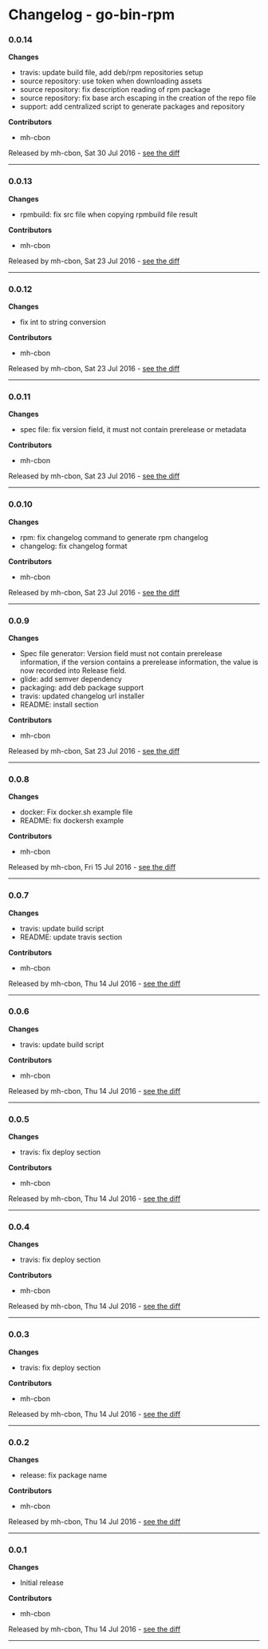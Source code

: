 # Changelog - go-bin-rpm

### 0.0.14

__Changes__

- travis: update build file, add deb/rpm repositories setup
- source repository: use token when downloading assets
- source repository: fix description reading of rpm package
- source repository: fix base arch escaping in the creation of the repo file
- support: add centralized script to generate packages and repository

__Contributors__

- mh-cbon

Released by mh-cbon, Sat 30 Jul 2016 -
[see the diff](https://github.com/mh-cbon/go-bin-rpm/compare/0.0.13...0.0.14#diff)
______________

### 0.0.13

__Changes__

- rpmbuild: fix src file when copying rpmbuild file result

__Contributors__

- mh-cbon

Released by mh-cbon, Sat 23 Jul 2016 -
[see the diff](https://github.com/mh-cbon/go-bin-rpm/compare/0.0.12...0.0.13#diff)
______________

### 0.0.12

__Changes__

- fix int to string conversion

__Contributors__

- mh-cbon

Released by mh-cbon, Sat 23 Jul 2016 -
[see the diff](https://github.com/mh-cbon/go-bin-rpm/compare/0.0.11...0.0.12#diff)
______________

### 0.0.11

__Changes__

- spec file: fix version field, it must not contain prerelease or metadata

__Contributors__

- mh-cbon

Released by mh-cbon, Sat 23 Jul 2016 -
[see the diff](https://github.com/mh-cbon/go-bin-rpm/compare/0.0.10...0.0.11#diff)
______________

### 0.0.10

__Changes__

- rpm: fix changelog command to generate rpm changelog
- changelog: fix changelog format

__Contributors__

- mh-cbon

Released by mh-cbon, Sat 23 Jul 2016 -
[see the diff](https://github.com/mh-cbon/go-bin-rpm/compare/0.0.9...0.0.10#diff)
______________

### 0.0.9

__Changes__

- Spec file generator: Version field must not contain prerelease information,
  if the version contains a prerelease information,
  the value is now recorded into Release field.
- glide: add semver dependency
- packaging: add deb package support
- travis: updated changelog url installer
- README: install section

__Contributors__

- mh-cbon

Released by mh-cbon, Sat 23 Jul 2016 -
[see the diff](https://github.com/mh-cbon/go-bin-rpm/compare/0.0.8...0.0.9#diff)
______________

### 0.0.8

__Changes__

- docker: Fix docker.sh example file
- README: fix dockersh example

__Contributors__

- mh-cbon

Released by mh-cbon, Fri 15 Jul 2016 -
[see the diff](https://github.com/mh-cbon/go-bin-rpm/compare/0.0.7...0.0.8#diff)
______________

### 0.0.7

__Changes__

- travis: update build script
- README: update travis section

__Contributors__

- mh-cbon

Released by mh-cbon, Thu 14 Jul 2016 -
[see the diff](https://github.com/mh-cbon/go-bin-rpm/compare/0.0.6...0.0.7#diff)
______________

### 0.0.6

__Changes__

- travis: update build script

__Contributors__

- mh-cbon

Released by mh-cbon, Thu 14 Jul 2016 -
[see the diff](https://github.com/mh-cbon/go-bin-rpm/compare/0.0.5...0.0.6#diff)
______________

### 0.0.5

__Changes__

- travis: fix deploy section

__Contributors__

- mh-cbon

Released by mh-cbon, Thu 14 Jul 2016 -
[see the diff](https://github.com/mh-cbon/go-bin-rpm/compare/0.0.4...0.0.5#diff)
______________

### 0.0.4

__Changes__

- travis: fix deploy section

__Contributors__

- mh-cbon

Released by mh-cbon, Thu 14 Jul 2016 -
[see the diff](https://github.com/mh-cbon/go-bin-rpm/compare/0.0.3...0.0.4#diff)
______________

### 0.0.3

__Changes__

- travis: fix deploy section

__Contributors__

- mh-cbon

Released by mh-cbon, Thu 14 Jul 2016 -
[see the diff](https://github.com/mh-cbon/go-bin-rpm/compare/0.0.2...0.0.3#diff)
______________

### 0.0.2

__Changes__

- release: fix package name

__Contributors__

- mh-cbon

Released by mh-cbon, Thu 14 Jul 2016 -
[see the diff](https://github.com/mh-cbon/go-bin-rpm/compare/0.0.1...0.0.2#diff)
______________

### 0.0.1

__Changes__

- Initial release

__Contributors__

- mh-cbon

Released by mh-cbon, Thu 14 Jul 2016 -
[see the diff](https://github.com/mh-cbon/go-bin-rpm/compare/62d0a83570d6d0f310d675e2a760e7552a40c63a...0.0.1#diff)
______________


